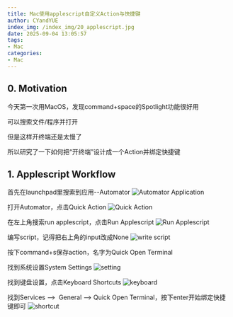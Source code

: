 ```yaml
---
title: Mac使用applescript自定义Action与快捷键
author: CYandYUE
index_img: /index_img/20_applescript.jpg
date: 2025-09-04 13:05:57
tags:
- Mac
categories:
- Mac
---
```


## 0. Motivation
今天第一次用MacOS，发现command+space的Spotlight功能很好用

可以搜索文件/程序并打开

但是这样开终端还是太慢了

所以研究了一下如何把“开终端”设计成一个Action并绑定快捷键

## 1. Applescript Workflow
首先在launchpad里搜索到应用--Automator
![Automator Application](Automator.png)

打开Automator，点击Quick Action
![Quick Action](quick_action.png)

在左上角搜索run applescript，点击Run Applescript
![Run Applescript](Run_Applescript.png)

编写script，记得把右上角的input改成None
![write script](script.png)

按下command+s保存action，名字为Quick Open Terminal

找到系统设置System Settings
![setting](settings.png)

找到键盘设置，点击Keyboard Shortcuts
![keyboard](keyboard.png)

找到Services -->  General --> Quick Open Terminal，按下enter开始绑定快捷键即可
![shortcut](shortcut.png)
